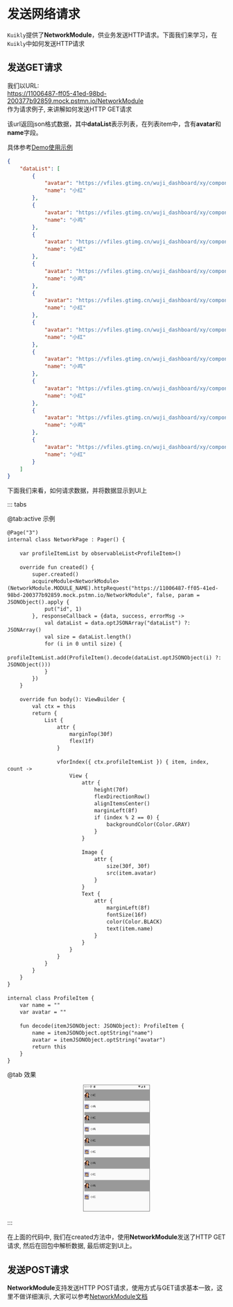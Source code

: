# 发送网络请求

``Kuikly``提供了**NetworkModule**，供业务发送HTTP请求。下面我们来学习，在``Kuikly``中如何发送HTTP请求

## 发送GET请求

我们以URL: 
<br>https://11006487-ff05-41ed-98bd-200377b92859.mock.pstmn.io/NetworkModule 
<br>作为请求例子, 来讲解如何发送HTTP GET请求

该url返回json格式数据，其中**dataList**表示列表，在列表item中，含有**avatar**和**name**字段。

具体参考[Demo使用示例](https://github.com/Tencent-TDS/KuiklyUI/blob/main/demo/src/commonMain/kotlin/com/tencent/kuikly/demo/pages/demo/NetworkPage.kt)

```json
{
    "dataList": [
        {
            "avatar": "https://vfiles.gtimg.cn/wuji_dashboard/xy/componenthub/SmA5owm4.jpeg",
            "name": "小红"
        },
        {
            "avatar": "https://vfiles.gtimg.cn/wuji_dashboard/xy/componenthub/nm6gqV8J.jpeg",
            "name": "小鸡"
        },
        {
            "avatar": "https://vfiles.gtimg.cn/wuji_dashboard/xy/componenthub/SmA5owm4.jpeg",
            "name": "小红"
        },
        {
            "avatar": "https://vfiles.gtimg.cn/wuji_dashboard/xy/componenthub/nm6gqV8J.jpeg",
            "name": "小鸡"
        },
        {
            "avatar": "https://vfiles.gtimg.cn/wuji_dashboard/xy/componenthub/SmA5owm4.jpeg",
            "name": "小红"
        },
        {
            "avatar": "https://vfiles.gtimg.cn/wuji_dashboard/xy/componenthub/nm6gqV8J.jpeg",
            "name": "小红"
        },
        {
            "avatar": "https://vfiles.gtimg.cn/wuji_dashboard/xy/componenthub/SmA5owm4.jpeg",
            "name": "小鸡"
        },
        {
            "avatar": "https://vfiles.gtimg.cn/wuji_dashboard/xy/componenthub/nm6gqV8J.jpeg",
            "name": "小红"
        },
        {
            "avatar": "https://vfiles.gtimg.cn/wuji_dashboard/xy/componenthub/SmA5owm4.jpeg",
            "name": "小鸡"
        },
        {
            "avatar": "https://vfiles.gtimg.cn/wuji_dashboard/xy/componenthub/nm6gqV8J.jpeg",
            "name": "小红"
        }
    ]   
}
```

下面我们来看，如何请求数据，并将数据显示到UI上

::: tabs

@tab:active 示例

```kotlin{8-16}
@Page("3")
internal class NetworkPage : Pager() {

    var profileItemList by observableList<ProfileItem>()

    override fun created() {
        super.created()
        acquireModule<NetworkModule>(NetworkModule.MODULE_NAME).httpRequest("https://11006487-ff05-41ed-98bd-200377b92859.mock.pstmn.io/NetworkModule", false, param = JSONObject().apply {
            put("id", 1)
        }, responseCallback = {data, success, errorMsg ->
            val dataList = data.optJSONArray("dataList") ?: JSONArray()
            val size = dataList.length()
            for (i in 0 until size) {
                profileItemList.add(ProfileItem().decode(dataList.optJSONObject(i) ?: JSONObject()))
            }
        })
    }

    override fun body(): ViewBuilder {
        val ctx = this
        return {
            List {
                attr {
                    marginTop(30f)
                    flex(1f)
                }

                vforIndex({ ctx.profileItemList }) { item, index, count ->
                    View {
                        attr {
                            height(70f)
                            flexDirectionRow()
                            alignItemsCenter()
                            marginLeft(8f)
                            if (index % 2 == 0) {
                                backgroundColor(Color.GRAY)
                            }
                        }

                        Image {
                            attr {
                                size(30f, 30f)
                                src(item.avatar)
                            }
                        }
                        Text {
                            attr {
                                marginLeft(8f)
                                fontSize(16f)
                                color(Color.BLACK)
                                text(item.name)
                            }
                        }
                    }
                }
            }
        }
    }
}

internal class ProfileItem {
    var name = ""
    var avatar = ""

    fun decode(itemJSONObject: JSONObject): ProfileItem {
        name = itemJSONObject.optString("name")
        avatar = itemJSONObject.optString("avatar")
        return this
    }
}
```

@tab 效果

<div align="center">
<img src="./img/network_example.png" style="width: 30%; border: 1px gray solid">
</div>

:::

在上面的代码中, 我们在created方法中，使用**NetworkModule**发送了HTTP GET请求, 然后在回包中解析数据, 最后绑定到UI上。

## 发送POST请求

**NetworkModule**支持发送HTTP POST请求，使用方式与GET请求基本一致，这里不做详细演示, 大家可以参考[NetworkModule文档](../API/modules/network.md)
